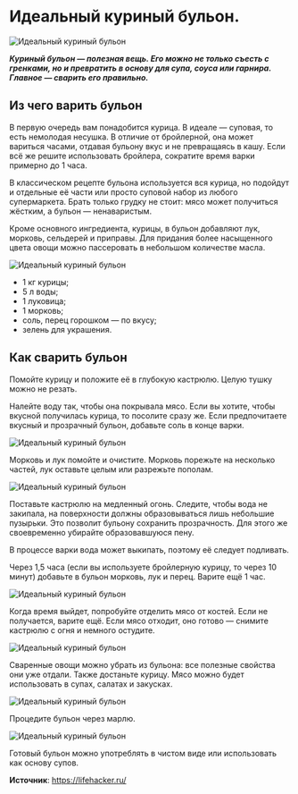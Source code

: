 # Идеальный куриный бульон.

![Идеальный куриный бульон](/images/Kulinar/Soup/bulyon-kura_001.jpg 'Идеальный куриный бульон')

_**Куриный бульон — полезная вещь. Его можно не только съесть с гренками, но и превратить в основу для супа, соуса или гарнира. Главное — сварить его правильно.**_

## Из чего варить бульон

В первую очередь вам понадобится курица. В идеале — суповая, то есть немолодая несушка. В отличие от бройлерной, она может вариться часами, отдавая бульону вкус и не превращаясь в кашу. Если всё же решите использовать бройлера, сократите время варки примерно до 1 часа.

В классическом рецепте бульона используется вся курица, но подойдут и отдельные её части или просто суповой набор из любого супермаркета. Брать только грудку не стоит: мясо может получиться жёстким, а бульон — ненаваристым.

Кроме основного ингредиента, курицы, в бульон добавляют лук, морковь, сельдерей и приправы. Для придания более насыщенного цвета овощи можно пассеровать в небольшом количестве масла.

![Идеальный куриный бульон](/images/Kulinar/Soup/bulyon-kura_002.jpg 'Идеальный куриный бульон')

- 1 кг курицы;
- 5 л воды;
- 1 луковица;
- 1 морковь;
- соль, перец горошком — по вкусу;
- зелень для украшения.

## Как сварить бульон

Помойте курицу и положите её в глубокую кастрюлю. Целую тушку можно не резать.

Налейте воду так, чтобы она покрывала мясо. Если вы хотите, чтобы вкусной получилась курица, то посолите сразу же. Если предпочитаете вкусный и прозрачный бульон, добавьте соль в конце варки.

![Идеальный куриный бульон](/images/Kulinar/Soup/bulyon-kura_003.jpg 'Идеальный куриный бульон')

Морковь и лук помойте и очистите. Морковь порежьте на несколько частей, лук оставьте целым или разрежьте пополам.

![Идеальный куриный бульон](/images/Kulinar/Soup/bulyon-kura_004.jpg 'Идеальный куриный бульон')

Поставьте кастрюлю на медленный огонь. Следите, чтобы вода не закипала, на поверхности должны образовываться лишь небольшие пузырьки. Это позволит бульону сохранить прозрачность. Для этого же своевременно убирайте образовавшуюся пену.

В процессе варки вода может выкипать, поэтому её следует подливать.

Через 1,5 часа (если вы используете бройлерную курицу, то через 10 минут) добавьте в бульон морковь, лук и перец. Варите ещё 1 час.

![Идеальный куриный бульон](/images/Kulinar/Soup/bulyon-kura_005.jpg 'Идеальный куриный бульон')

Когда время выйдет, попробуйте отделить мясо от костей. Если не получается, варите ещё. Если мясо отходит, оно готово — снимите кастрюлю с огня и немного остудите.

![Идеальный куриный бульон](/images/Kulinar/Soup/bulyon-kura_006.jpg 'Идеальный куриный бульон')

Сваренные овощи можно убрать из бульона: все полезные свойства они уже отдали. Также достаньте курицу. Мясо можно будет использовать в супах, салатах и закусках.

![Идеальный куриный бульон](/images/Kulinar/Soup/bulyon-kura_007.jpg 'Идеальный куриный бульон')

Процедите бульон через марлю.

![Идеальный куриный бульон](/images/Kulinar/Soup/bulyon-kura_008.jpg 'Идеальный куриный бульон')

Готовый бульон можно употреблять в чистом виде или использовать как основу супов.

**Источник**: https://lifehacker.ru/

